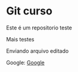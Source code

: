 # Git curso
Este é um repositorio teste

Mais testes

Enviando arquivo editado

Google: [Google](https://google.com.br)
